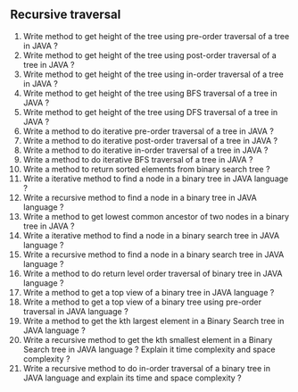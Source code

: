 ## Recursive traversal
1. Write method to get height of the tree using pre-order traversal of a tree in JAVA ?
2. Write method to get height of the tree using post-order traversal of a tree in JAVA ?
3. Write method to get height of the tree using in-order traversal of a tree in JAVA ?
4. Write method to get height of the tree using BFS traversal of a tree in JAVA ?
5. Write method to get height of the tree using DFS traversal of a tree in JAVA ?
6. Write a method to do iterative pre-order traversal of a tree in JAVA ?
7. Write a method to do iterative post-order traversal of a tree in JAVA ?
8. Write a method to do iterative in-order traversal of a tree in JAVA ?
9. Write a method to do iterative BFS traversal of a tree in JAVA ?
10. Write a method to return sorted elements from binary search tree ?  
11. Write a iterative method to find a node in a binary tree in JAVA language ?
12. Write a recursive method to find a node in a binary tree in JAVA language ?
13. Write a method to get lowest common ancestor of two nodes in a binary tree in JAVA ?
14. Write a iterative method to find a node in a binary search tree in JAVA language ?
15. Write a recursive method to find a node in a binary search tree in JAVA language ?
16. Write a method to do return level order traversal of binary tree in JAVA language ?
17. Write a method to get a top view of a binary tree in JAVA language ?
18. Write a method to get a top view of a binary tree using pre-order traversal in JAVA language ?
19. Write a method to get the kth largest element in a Binary Search tree in JAVA language ?
20. Write a recursive method to get the kth smallest element in a Binary Search tree in JAVA language ? Explain it time
    complexity and space complexity ?
21. Write a recursive method to do in-order traversal of a binary tree in JAVA language and explain its time and space
    complexity ?